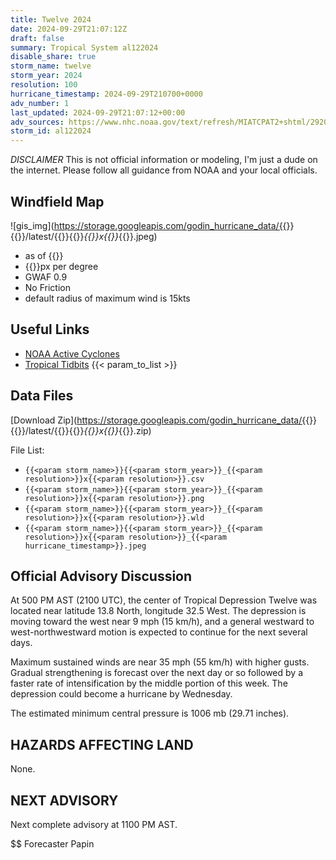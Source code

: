 ```yaml
---
title: Twelve 2024
date: 2024-09-29T21:07:12Z
draft: false
summary: Tropical System al122024
disable_share: true
storm_name: twelve
storm_year: 2024
resolution: 100
hurricane_timestamp: 2024-09-29T210700+0000
adv_number: 1
last_updated: 2024-09-29T21:07:12+00:00
adv_sources: https://www.nhc.noaa.gov/text/refresh/MIATCPAT2+shtml/292043.shtml;https://www.nhc.noaa.gov/refresh/graphics_at2+shtml/204527.shtml?cone
storm_id: al122024
---
```

*DISCLAIMER* This is not official information or modeling, I'm just a dude on the internet.  Please follow all guidance from NOAA and your local officials.

## Windfield Map
![gis_img](https://storage.googleapis.com/godin_hurricane_data/{{<param storm_name>}}{{<param storm_year>}}/latest/{{<param storm_name>}}{{<param storm_year>}}_{{<param resolution>}}x{{<param resolution>}}_{{<param hurricane_timestamp>}}.jpeg)

- as of {{<param last_updated>}}
- {{<param resolution>}}px per degree
- GWAF 0.9
- No Friction
- default radius of maximum wind is 15kts

## Useful Links
- [NOAA Active Cyclones](https://www.nhc.noaa.gov/)
- [Tropical Tidbits](https://www.tropicaltidbits.com/storminfo/)
{{< param_to_list >}}

## Data Files
[Download Zip](https://storage.googleapis.com/godin_hurricane_data/{{<param storm_name>}}{{<param storm_year>}}/latest/{{<param storm_name>}}{{<param storm_year>}}_{{<param resolution>}}x{{<param resolution>}}_{{<param hurricane_timestamp>}}.zip)

File List:
- `{{<param storm_name>}}{{<param storm_year>}}_{{<param resolution>}}x{{<param resolution>}}.csv`
- `{{<param storm_name>}}{{<param storm_year>}}_{{<param resolution>}}x{{<param resolution>}}.png`
- `{{<param storm_name>}}{{<param storm_year>}}_{{<param resolution>}}x{{<param resolution>}}.wld`
- `{{<param storm_name>}}{{<param storm_year>}}_{{<param resolution>}}x{{<param resolution>}}_{{<param hurricane_timestamp>}}.jpeg`


## Official Advisory Discussion
At 500 PM AST (2100 UTC), the center of Tropical Depression Twelve
was located near latitude 13.8 North, longitude 32.5 West. The
depression is moving toward the west near 9 mph (15 km/h), and a 
general westward to west-northwestward motion is expected to 
continue for the next several days.
 
Maximum sustained winds are near 35 mph (55 km/h) with higher gusts. 
Gradual strengthening is forecast over the next day or so followed 
by a faster rate of intensification by the middle portion of this 
week. The depression could become a hurricane by Wednesday. 
 
The estimated minimum central pressure is 1006 mb (29.71 inches).
 
 
HAZARDS AFFECTING LAND
----------------------
None.
 
 
NEXT ADVISORY
-------------
Next complete advisory at 1100 PM AST.
 
$$
Forecaster Papin
